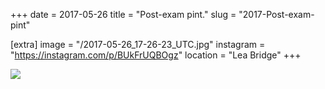 +++
date = 2017-05-26
title = "Post-exam pint."
slug = "2017-Post-exam-pint"

[extra]
image = "/2017-05-26_17-26-23_UTC.jpg"
instagram = "https://instagram.com/p/BUkFrUQBOgz"
location = "Lea Bridge"
+++

<img src="/2017-05-26_17-26-23_UTC.jpg" />
